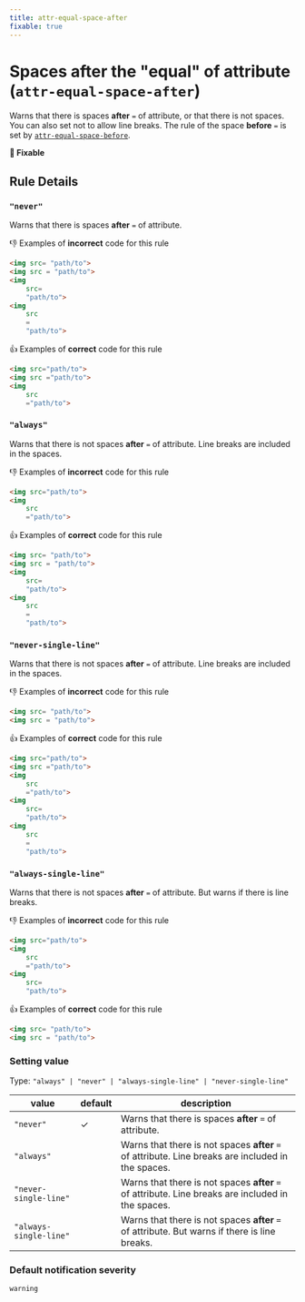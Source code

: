 ```yaml
---
title: attr-equal-space-after
fixable: true
---
```


# Spaces after the "equal" of attribute (`attr-equal-space-after`)

Warns that there is spaces **after** `=` of attribute, or that there is not spaces. You can also set not to allow line breaks. The rule of the space **before** `=` is set by [`attr-equal-space-before`](../markuplint-rule-attr-equal-space-before).

**🔧 Fixable**

## Rule Details

### `"never"`

Warns that there is spaces **after** `=` of attribute.

👎 Examples of **incorrect** code for this rule

<!-- prettier-ignore-start -->
```html
<img src= "path/to">
<img src = "path/to">
<img
	src=
	"path/to">
<img
	src
	=
	"path/to">
```
<!-- prettier-ignore-end -->

👍 Examples of **correct** code for this rule

<!-- prettier-ignore-start -->
```html
<img src="path/to">
<img src ="path/to">
<img
	src
	="path/to">
```
<!-- prettier-ignore-end -->

### `"always"`

Warns that there is not spaces **after** `=` of attribute. Line breaks are included in the spaces.

👎 Examples of **incorrect** code for this rule

<!-- prettier-ignore-start -->
```html
<img src="path/to">
<img
	src
	="path/to">
```
<!-- prettier-ignore-end -->

👍 Examples of **correct** code for this rule

<!-- prettier-ignore-start -->
```html
<img src= "path/to">
<img src = "path/to">
<img
	src=
	"path/to">
<img
	src
	=
	"path/to">
```
<!-- prettier-ignore-end -->

### `"never-single-line"`

Warns that there is not spaces **after** `=` of attribute. Line breaks are included in the spaces.

👎 Examples of **incorrect** code for this rule

<!-- prettier-ignore-start -->
```html
<img src= "path/to">
<img src = "path/to">
```
<!-- prettier-ignore-end -->

👍 Examples of **correct** code for this rule

<!-- prettier-ignore-start -->
```html
<img src="path/to">
<img src ="path/to">
<img
	src
	="path/to">
<img
	src=
	"path/to">
<img
	src
	=
	"path/to">
```
<!-- prettier-ignore-end -->

### `"always-single-line"`

Warns that there is not spaces **after** `=` of attribute. But warns if there is line breaks.

👎 Examples of **incorrect** code for this rule

<!-- prettier-ignore-start -->
```html
<img src="path/to">
<img
	src
	="path/to">
<img
	src=
	"path/to">
```
<!-- prettier-ignore-end -->

👍 Examples of **correct** code for this rule

<!-- prettier-ignore-start -->
```html
<img src= "path/to">
<img src = "path/to">
```
<!-- prettier-ignore-end -->

### Setting value

Type: `"always" | "never" | "always-single-line" | "never-single-line"`

| value                  | default | description                                                                                        |
| ---------------------- | ------- | -------------------------------------------------------------------------------------------------- |
| `"never"`              | ✓       | Warns that there is spaces **after** `=` of attribute.                                             |
| `"always"`             |         | Warns that there is not spaces **after** `=` of attribute. Line breaks are included in the spaces. |
| `"never-single-line"`  |         | Warns that there is not spaces **after** `=` of attribute. Line breaks are included in the spaces. |
| `"always-single-line"` |         | Warns that there is not spaces **after** `=` of attribute. But warns if there is line breaks.      |

### Default notification severity

`warning`
